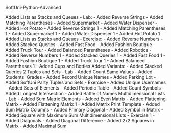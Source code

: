 SoftUni-Python-Advanced

Added Lists as Stacks and Queues - Lab:
    - Added Reverse Strings
    - Added Matching Parentheses
    - Added Supermarket
    - Added Water Dispenser
    - Added Hot Potato
    - Added Reverse Strings 1
    - Added Matching Parentheses 1
    - Added Supermarket 1
    - Added Water Dispenser 1
    - Added Hot Potato 1
Added Lists as Stacks and Queues - Exercise:
    - Added Reverse Numbers
    - Added Stacked Queries
    - Added Fast Food
    - Added Fashion Boutique
    - Added Truck Tour
    - Added Balanced Parentheses
    - Added Robotics
    - Added Reverse Numbers 1
    - Added Stacked Queries 1
    - Added Fast Food 1
    - Added Fashion Boutique 1
    - Added Truck Tour 1
    - Added Balanced Parentheses 1
    - Added Cups and Bottles
Added Variants:
    - Added Stacked Queries 2
Tuples and Sets - Lab
    - Added Count Same Values
    - Added Students' Grades
    - Added Record Unique Names
    - Added Parking Lot
    - Added SoftUni Party
Tuples and Sets - Exercise
    - Added Unique Usernames
    - Added Sets of Elements
    - Added Periodic Table
    - Added Count Symbols
    - Added Longest Intersection
    - Added Battle of Names
Multidimensional Lists - Lab
    - Added Sum Matrix Elements
    - Added Even Matrix
    - Added Flattening Matrix
    - Added Flattening Matrix 1
    - Added Matrix Print Template
    - Added Sum Matrix Columns
    - Added Primary Diagonal
    - Added Symbol in Matrix
    - Added Square with Maximum Sum
Multidimensional Lists - Exercise 1
    - Added Diagonals
    - Added Diagonal Difference
    - Added 2x2 Squares in Matrix
    - Added Maximal Sum



